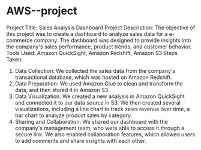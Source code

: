 # AWS--project


Project Title: Sales Analysis Dashboard
Project Description: The objective of this project was to create a dashboard to analyze sales data for a  e-commerce company. The dashboard was designed to provide insights into the company's sales performance, product trends, and customer behavior.
Tools Used: Amazon QuickSight, Amazon Redshift, Amazon S3
Steps Taken:
1. Data Collection: We collected the sales data from the company's transactional database, which was hosted on Amazon Redshift.
2. Data Preparation: We used Amazon Glue to clean and transform the data, and then stored it in Amazon S3.
3. Data Visualization: We created a new analysis in Amazon QuickSight and connected it to our data source in S3. We then created several visualizations, including a line chart to track sales revenue over time, a bar chart to analyze product sales by category.
4. Sharing and Collaboration: We shared our dashboard with the company's management team, who were able to access it through a secure link. We also enabled collaboration features, which allowed users to add comments and share insights with each other.
